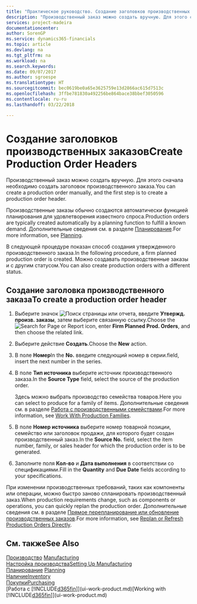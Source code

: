 ```yaml
---
title: "Практическое руководство. Создание заголовков производственных заказов | Документы Майкрософт"
description: "Производственный заказ можно создать вручную. Для этого сначала необходимо создать заголовок производственного заказа."
services: project-madeira
documentationcenter: 
author: SorenGP
ms.service: dynamics365-financials
ms.topic: article
ms.devlang: na
ms.tgt_pltfrm: na
ms.workload: na
ms.search.keywords: 
ms.date: 09/07/2017
ms.author: sgroespe
ms.translationtype: HT
ms.sourcegitcommit: bec0619be0a65e3625759e13d2866ac615d7513c
ms.openlocfilehash: 3ffbe781830a492256be864bace38bbef3050596
ms.contentlocale: ru-ru
ms.lasthandoff: 03/22/2018

---
```

# <a name="create-production-order-headers"></a><span data-ttu-id="0d3a2-103">Создание заголовков производственных заказов</span><span class="sxs-lookup"><span data-stu-id="0d3a2-103">Create Production Order Headers</span></span>
<span data-ttu-id="0d3a2-104">Производственный заказ можно создать вручную. Для этого сначала необходимо создать заголовок производственного заказа.</span><span class="sxs-lookup"><span data-stu-id="0d3a2-104">You can create a production order manually, and the first step is to create a production order header.</span></span>

<span data-ttu-id="0d3a2-105">Производственные заказы обычно создаются автоматически функцией планирования для удовлетворения известного спроса.</span><span class="sxs-lookup"><span data-stu-id="0d3a2-105">Production orders are typically created automatically by a planning function to fulfill a known demand.</span></span> <span data-ttu-id="0d3a2-106">Дополнительные сведения см. в разделе [Планирование](production-planning.md).</span><span class="sxs-lookup"><span data-stu-id="0d3a2-106">For more information, see [Planning](production-planning.md).</span></span>   

<span data-ttu-id="0d3a2-107">В следующей процедуре показан способ создания утвержденного производственного заказа.</span><span class="sxs-lookup"><span data-stu-id="0d3a2-107">In the following procedure, a firm planned production order is created.</span></span> <span data-ttu-id="0d3a2-108">Можно создавать производственные заказы и с другим статусом.</span><span class="sxs-lookup"><span data-stu-id="0d3a2-108">You can also create production orders with a different status.</span></span>  

## <a name="to-create-a-production-order-header"></a><span data-ttu-id="0d3a2-109">Создание заголовка производственного заказа</span><span class="sxs-lookup"><span data-stu-id="0d3a2-109">To create a production order header</span></span>  
1.  <span data-ttu-id="0d3a2-110">Выберите значок ![Поиск страницы или отчета](media/ui-search/search_small.png "Значок поиска страницы или отчета"), введите **Утвержд. произв. заказы**, затем выберите связанную ссылку.</span><span class="sxs-lookup"><span data-stu-id="0d3a2-110">Choose the ![Search for Page or Report](media/ui-search/search_small.png "Search for Page or Report icon") icon, enter **Firm Planned Prod. Orders**, and then choose the related link.</span></span>  
2.  <span data-ttu-id="0d3a2-111">Выберите действие **Создать**.</span><span class="sxs-lookup"><span data-stu-id="0d3a2-111">Choose the **New** action.</span></span>  
3.  <span data-ttu-id="0d3a2-112">В поле **Номер**</span><span class="sxs-lookup"><span data-stu-id="0d3a2-112">In the **No.**</span></span> <span data-ttu-id="0d3a2-113">введите следующий номер в серии.</span><span class="sxs-lookup"><span data-stu-id="0d3a2-113">field, insert the next number in the series.</span></span>  
4.  <span data-ttu-id="0d3a2-114">В поле **Тип источника** выберите источник производственного заказа.</span><span class="sxs-lookup"><span data-stu-id="0d3a2-114">In the **Source Type** field, select the source of the production order.</span></span>

    <span data-ttu-id="0d3a2-115">Здесь можно выбрать производство семейства товаров.</span><span class="sxs-lookup"><span data-stu-id="0d3a2-115">Here you can select to produce for a family of items.</span></span> <span data-ttu-id="0d3a2-116">Дополнительные сведения см. в разделе [Работа с производственными семействами](production-how-work-family.md).</span><span class="sxs-lookup"><span data-stu-id="0d3a2-116">For more information, see [Work With Production Families](production-how-work-family.md).</span></span>
5.  <span data-ttu-id="0d3a2-117">В поле **Номер источника** выберите номер товарной позиции, семейство или заголовок продажи, для которого будет создан производственный заказ.</span><span class="sxs-lookup"><span data-stu-id="0d3a2-117">In the **Source No.** field, select the item number, family, or sales header for which the production order is to be generated.</span></span>  
6.  <span data-ttu-id="0d3a2-118">Заполните поля **Кол-во** и **Дата выполнения** в соответствии со спецификациями.</span><span class="sxs-lookup"><span data-stu-id="0d3a2-118">Fill in the **Quantity** and **Due Date** fields according to your specifications.</span></span>  

<span data-ttu-id="0d3a2-119">При изменении производственных требований, таких как компоненты или операции, можно быстро заново спланировать производственный заказ.</span><span class="sxs-lookup"><span data-stu-id="0d3a2-119">When production requirements change, such as components or operations, you can quickly replan the production order.</span></span> <span data-ttu-id="0d3a2-120">Дополнительные сведения см. в разделе [Прямое перепланирование или обновление производственных заказов](production-how-to-replan-refresh-production-orders.md).</span><span class="sxs-lookup"><span data-stu-id="0d3a2-120">For more information, see [Replan or Refresh Production Orders Directly](production-how-to-replan-refresh-production-orders.md).</span></span> 

## <a name="see-also"></a><span data-ttu-id="0d3a2-121">См. также</span><span class="sxs-lookup"><span data-stu-id="0d3a2-121">See Also</span></span>  
<span data-ttu-id="0d3a2-122">[Производство](production-manage-manufacturing.md)  </span><span class="sxs-lookup"><span data-stu-id="0d3a2-122">[Manufacturing](production-manage-manufacturing.md)  </span></span>  
[<span data-ttu-id="0d3a2-123">Настройка производства</span><span class="sxs-lookup"><span data-stu-id="0d3a2-123">Setting Up Manufacturing</span></span>](production-configure-production-processes.md)  
<span data-ttu-id="0d3a2-124">[Планирование](production-planning.md)    </span><span class="sxs-lookup"><span data-stu-id="0d3a2-124">[Planning](production-planning.md)    </span></span>  
[<span data-ttu-id="0d3a2-125">Наличие</span><span class="sxs-lookup"><span data-stu-id="0d3a2-125">Inventory</span></span>](inventory-manage-inventory.md)  
[<span data-ttu-id="0d3a2-126">Покупки</span><span class="sxs-lookup"><span data-stu-id="0d3a2-126">Purchasing</span></span>](purchasing-manage-purchasing.md)  
<span data-ttu-id="0d3a2-127">[Работа с [!INCLUDE[d365fin](includes/d365fin_md.md)]](ui-work-product.md)</span><span class="sxs-lookup"><span data-stu-id="0d3a2-127">[Working with [!INCLUDE[d365fin](includes/d365fin_md.md)]](ui-work-product.md)</span></span>

